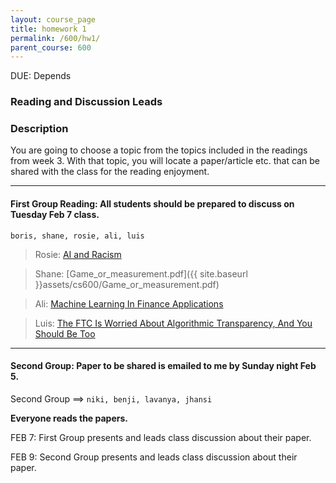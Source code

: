 ```yaml
---
layout: course_page
title: homework 1
permalink: /600/hw1/
parent_course: 600
---
```


DUE: Depends 

### Reading and Discussion Leads

### Description
You are going to choose a topic from the topics included in the readings from week 3. With that topic, you will locate a paper/article etc. that can be shared with the class for the reading enjoyment.

---

#### First Group Reading: **All students should be prepared to discuss on Tuesday Feb 7 class.**

```boris, shane, rosie, ali, luis```

> Rosie: [AI and Racism](https://techcrunch.com/2016/04/15/artificial-intelligence-and-racist/)

> Shane: [Game_or_measurement.pdf]({{ site.baseurl }}assets/cs600/Game_or_measurement.pdf)

> Ali: [Machine Learning In Finance Applications](http://techemergence.com/machine-learning-in-finance-applications/)

> Luis: [The FTC Is Worried About Algorithmic Transparency, And You Should Be Too](http://www.pcworld.com/article/2908372/the-ftc-is-worried-about-algorithmic-transparency-and-you-should-be-too.html)

---

#### Second Group: Paper to be shared is emailed to me by Sunday night Feb 5.

Second Group ==> ```niki, benji, lavanya, jhansi```


**Everyone reads the papers.**

FEB 7: First Group presents and leads class discussion about their paper.

FEB 9: Second Group presents and leads class discussion about their paper.


